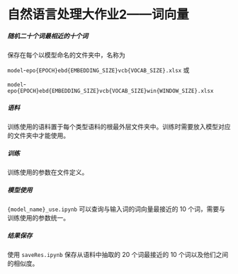 # 自然语言处理大作业2——词向量

##### 随机二十个词最相近的十个词

保存在每个以模型命名的文件夹中，名称为

`model`-`epo{EPOCH}ebd{EMBEDDING_SIZE}vcb{VOCAB_SIZE}.xlsx` 或

`model`-`epo{EPOCH}ebd{EMBEDDING_SIZE}vcb{VOCAB_SIZE}win{WINDOW_SIZE}.xlsx` 



##### 语料

训练使用的语料置于每个类型语料的根最外层文件夹中。训练时需要放入模型对应的文件夹中才能使用。



##### 训练

训练使用的参数在文件定义。



##### 模型使用

`{model_name}_use.ipynb` 可以查询与输入词的词向量最接近的 10 个词，需要与训练使用的参数统一。



##### 结果保存

使用 `saveRes.ipynb` 保存从语料中抽取的 20 个词最接近的 10 个词以及他们之间的相似度。